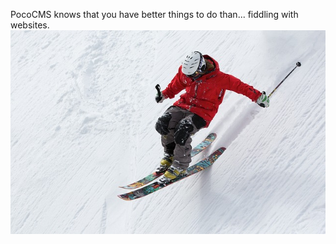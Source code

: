 PocoCMS knows that you have better things to do than... fiddling with websites.
![](man-498473_640.jpg)


